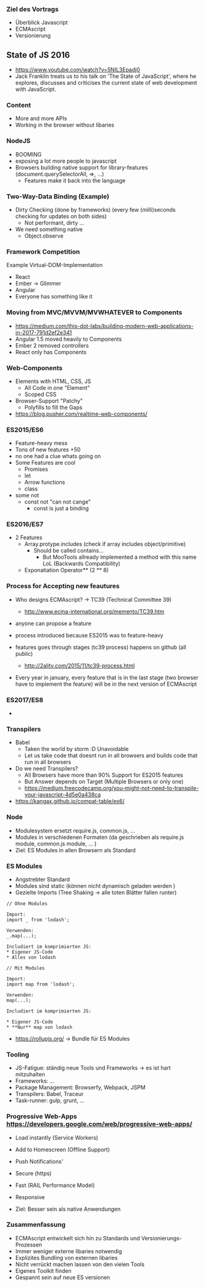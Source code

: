 ### Ziel des Vortrags

* Überblick Javascript
* ECMAscript
* Versionierung

## State of JS 2016

* https://www.youtube.com/watch?v=5NIL3Epadj0
* Jack Franklin treats us to his talk on 'The State of JavaScript', where he explores, discusses and criticises the current state of web development with JavaScript.

### Content

* More and more APIs
* Working in the browser without libaries

### NodeJS

* BOOMING
* exposing a lot more people to javascript
* Browsers building native support for library-features (document.querySelectorAll, =>, ...)
  * Features make it back into the language

### Two-Way-Data Binding (Example)

* Dirty Checking (done by frameworks) (every few (milli)seconds checking for updates on both sides)
  * Not performant, dirty ...
* We need something native
  * Object.observe

### Framework Competition
Example Virtual-DOM-Implementation
* React
* Ember -> Glimmer
* Angular
* Everyone has something like it

### Moving from MVC/MVVM/MVWHATEVER to Components

* https://medium.com/this-dot-labs/building-modern-web-applications-in-2017-791d2ef2e341
* Angular 1.5 moved heavily to Components
* Ember 2 removed controllers
* React only has Components

### Web-Components

* Elements with HTML, CSS, JS
  * All Code in one "Element"
  * Scoped CSS
* Browser-Support "Patchy"
  * Polyfills to fill the Gaps
* https://blog.pusher.com/realtime-web-components/

### ES2015/ES6

* Feature-heavy mess
* Tons of new features +50
* no one had a clue whats going on
* Some Features are cool
  * Promises
  * let
  * Arrow functions
  * class
* some not
  * const not "can not cange"
    * const is just a binding

### ES2016/ES7

* 2 Features
  * Array.protype.includes (check if array includes object/primitive)
    * Should be called contains...
      * But MooTools allready implemented a method with this name LoL (Backwards Compatibility)
  * Exponatiation Operator** (2 ** 8)

### Process for Accepting new feautures

* Who designs ECMAscript? -> TC39 (Technical Committee 39)
  * http://www.ecma-international.org/memento/TC39.htm

* anyone can propose a feature
* process introduced because ES2015 was to feature-heavy
* features goes through stages (tc39 process) happens on github (all public)
  * http://2ality.com/2015/11/tc39-process.html

* Every year in january, every feature that is in the last stage (two browser have to implement the feature) will be in the next version of ECMAscript

### ES2017/ES8

*

### Transpilers

* Babel
  * Taken the world by storm :D Unavoidable
  * Let us take code that doesnt run in all browsers and builds code that run in all browsers
* Do we need Transpilers?
  * All Browsers have more than 90% Support for ES2015 features
  * But Answer depends on Target (Multiple Browsers or only one)
  * https://medium.freecodecamp.org/you-might-not-need-to-transpile-your-javascript-4d5e0a438ca
* https://kangax.github.io/compat-table/es6/

### Node

* Modulesystem ersetzt require.js, common.js, ...
* Modules in verschiedenen Formaten (da geschrieben als require.js module, common.js module, ... )
* Ziel: ES Modules in allen Browsern als Standard

### ES Modules

* Angstrebter Standard
* Modules sind static (können nicht dynamisch geladen werden )
* Gezielte Imports (Tree Shaking -> alle toten Blätter fallen runter)

```
// Ohne Modules

Import:
import _ from 'lodash';

Verwenden:
_.map(...);

Includiert im komprimierten JS:
* Eigener JS-Code
* Alles von lodash

```

```
// Mit Modules

Import:
import map from 'lodash';

Verwenden:
map(...);

Includiert im komprimierten JS:

* Eigener JS-Code
* **Nur** map von lodash

```
* https://rollupjs.org/ -> Bundle für ES Modules

### Tooling

* JS-Fatigue: ständig neue Tools und Frameworks -> es ist hart mitzuhalten
* Frameworks: ...
* Package Management: Browserfy, Webpack, JSPM
* Transpilers: Babel, Traceur
* Task-runner: gulp, grunt, ...

### Progressive Web-Apps https://developers.google.com/web/progressive-web-apps/

* Load instantly (Service Workers)
* Add to Homescreen (Offline Support)
* Push Notifications'
* Secure (https)
* Fast (RAIL Performance Model)
* Responsive

* Ziel: Besser sein als native Anwendungen

### Zusammenfassung

* ECMAscript entwickelt sich hin zu Standards und Versionierungs-Prozessen
* Immer weniger externe libaries notwendig
* Explizites Bundling von externen libaries
* Nicht verrückt machen lassen von den vielen Tools
* Eigenes Toolkit finden
* Gespannt sein auf neue ES versionen

